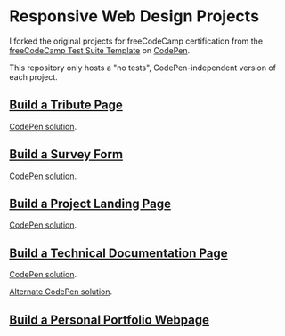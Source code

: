 # Responsive Web Design Projects

I forked the original projects for freeCodeCamp certification from the [freeCodeCamp Test Suite Template](https://codepen.io/freeCodeCamp/pen/MJjpwO) on [CodePen](https://codepen.io).

This repository only hosts a "no tests", CodePen-independent version of each project.

## [Build a Tribute Page](https://www.freecodecamp.org/learn/responsive-web-design/responsive-web-design-projects/build-a-tribute-page)

[CodePen solution](https://codepen.io/bgbraithwaite/full/BOyKZN).

## [Build a Survey Form](https://www.freecodecamp.org/learn/responsive-web-design/responsive-web-design-projects/build-a-survey-form)

[CodePen solution](https://codepen.io/bgbraithwaite/full/vzPrRY).

## [Build a Project Landing Page](https://www.freecodecamp.org/learn/responsive-web-design/responsive-web-design-projects/build-a-product-landing-page)

[CodePen solution](https://codepen.io/bgbraithwaite/full/pQrzNx).

## [Build a Technical Documentation Page](https://www.freecodecamp.org/learn/responsive-web-design/responsive-web-design-projects/build-a-technical-documentation-page)

[CodePen solution](https://codepen.io/bgbraithwaite/full/pobqaWM).

[Alternate CodePen solution](https://codepen.io/bgbraithwaite/full/pobqaWM).

## [Build a Personal Portfolio Webpage](https://www.freecodecamp.org/learn/responsive-web-design/responsive-web-design-projects/build-a-personal-portfolio-webpage)

